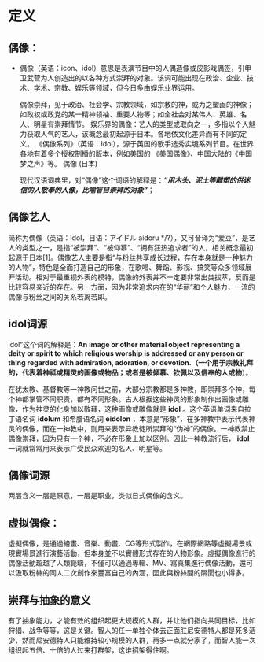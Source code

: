 # 定义

## 偶像：

- 偶像（英语：icon、idol）意思是表演节目中的人偶造像或皮影戏偶签，引申卫武营为人创造出的以各种方式崇拜的对象。该词可能出现在政治、企业、技术、学术、宗教、娱乐等领域，但今日多由娱乐业界运用。

  偶像崇拜，见于政治、社会学、宗教领域，如宗教的神，或为之塑画的神像；如政权或政党的某一精神领袖、重要人物等；如全社会对某伟人、英雄、名人、明星有崇拜情节。
  娱乐界的偶像：艺人的类型或取向之一，多指以个人魅力获取人气的艺人，该概念最初起源于日本。各地依文化差异而有不同的定义。
  《偶像系列》（英语：Idol），源于英国的歌手选秀实境系列节目。在世界各地有着多个授权制播的版本，例如美国的 《美国偶像》、中国大陆的《中国梦之声》等。
  偶像 (日本)

  现代汉语词典里，对“偶像”这个词语的解释是：***“用木头、泥土等雕塑的供迷信的人敬奉的人像，比喻盲目崇拜的对象”***；

## 偶像艺人

简称为偶像（英语：Idol，日语：アイドル aidoru */?），又可音译为“爱豆”，是艺人的类型之一，是指“被崇拜”、“被仰慕”、“拥有狂热追求者”的人，相关概念最初起源于日本[1]。偶像艺人主要是指“与粉丝共享成长过程，存在本身就是一种魅力的人物”，特色是全面打造自己的形象，在歌唱、舞蹈、影视、搞笑等众多领域展开活动。相对于最重视外表的模特，偶像的外表并不一定要非常出类拔萃，反而是比较容易亲近的存在。另一方面，因为非常追求内在的“华丽”和个人魅力，一流的偶像与粉丝之间的关系若离若即。

## idol词源

idol”这个词的解释是：**An image or other material object representing a deity or spirit to which religious worship is addressed or any person or thing regarded with admiration, adoration, or devotion.（一个用于宗教礼拜的，代表着神祗或精灵的画像或物品；或者是被倾慕、钦佩以及信奉的人或物**）。

在犹太教、基督教等一神教问世之前，大部分宗教都是多神教，即崇拜多个神，每个神都掌管不同职责，都有不同形象。古人根据这些神灵的形象制作出画像或雕像，作为神灵的化身加以敬拜，这种画像或雕像就是 **idol** 。这个英语单词来自拉丁语名词 **idolum** 和希腊语名词 **eidolon** ，本意是“形象”，在多神教中表示代表神灵的偶像，而在一神教中，则用来表示异教徒所崇拜的“伪神”的偶像。一神教禁止偶像崇拜，因为只有一个神，不必在形象上加以区别。因此一神教流行后， **idol** 一词就常常用来表示广受民众欢迎的名人、明星等。

## 偶像词源

两层含义一层是原意，一层是职业，类似日式偶像的含义。

## 虚拟偶像：

虛擬偶像，是通過繪畫、音樂、動畫、CG等形式製作，在網際網路等虛擬場景或現實場景進行演藝活動，但本身並不以實體形式存在的人物形象。虛擬偶像進行的偶像活動超越了人類範疇，不僅可以通過專輯、MV、寫真集進行偶像活動，還可以汲取粉絲的同人二次創作來豐富自己的內涵，因此與粉絲間的隔閡也小得多。

## 崇拜与抽象的意义

有了抽象能力，才能有效的组织起更大规模的人群，并让他们指向共同目标，比如狩猎、战争等等，这是关键。智人的任一单独个体去正面肛尼安德特人都是死多活少，然而尼安德特人只能维持较小规模的人群，再多一点就分家了，而智人能一次组织起五倍、十倍的人过来打群架，这谁招架得住啊。